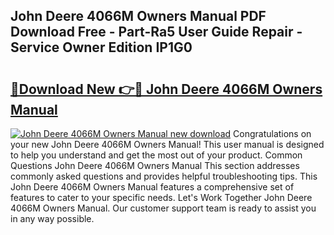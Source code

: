## John Deere 4066M Owners Manual PDF Download Free - Part-Ra5 User Guide Repair - Service Owner Edition IP1G0

# <h2><a href="http://bc9456.oget.top/?id=John+Deere+4066M+Owners+Manual">🔗Download New 👉🔴 John Deere 4066M Owners Manual</a></h2>

[![John Deere 4066M Owners Manual new download](https://i.imgur.com/5g1atiW.png)](http://bc9456.oget.top/?id=John+Deere+4066M+Owners+Manual)
Congratulations on your new John Deere 4066M Owners Manual! This user manual is designed to help you understand and get the most out of your product. Common Questions John Deere 4066M Owners Manual This section addresses commonly asked questions and provides helpful troubleshooting tips. This John Deere 4066M Owners Manual features a comprehensive set of features to cater to your specific needs. Let's Work Together John Deere 4066M Owners Manual. Our customer support team is ready to assist you in any way possible.
